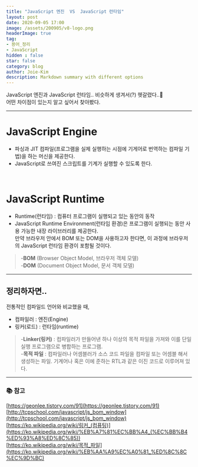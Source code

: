 ```yaml
---
title: "JavaScript 엔진  VS  JavaScript 런타임"
layout: post
date: 2020-09-05 17:00
image: /assets/200905/v8-logo.png
headerImage: true
tag:
- 용어_정리
- JavaScript
hidden : false
star: false
category: blog
author: Joie-Kim
description: Markdown summary with different options
---
```


JavaScript 엔진과 JavaScript 런타임.. 비슷하게 생겨서(?) 헷갈렸다..🤯<br>
어떤 차이점이 있는지 알고 싶어서 찾아봤다.

---

# JavaScript Engine
- 파싱과 JIT 컴파일(프로그램을 실제 실행하는 시점에 기게어로 번역하는 컴파일 기법)을 하는 머신을 제공한다.
- JavaScript로 쓰여진 스크립트를 기계가 실행할 수 있도록 한다.

<br>

# JavaScript Runtime
- Runtime(런타임) : 컴퓨터 프로그램이 실행되고 있는 동안의 동작
- JavaScript Runtime Environment(런타임 환경)은 프로그램이 실행되는 동안 사용 가능한 내장 라이브러리를 제공한다.<br>
만약 브라우저 안에서 BOM 또는 DOM을 사용하고자 한다면, 이 과정에 브라우저의 JavaScript 런타임 환경이 포함될 것이다.

> -**BOM** (Browser Object Model, 브라우저 객체 모델)<br>
-**DOM** (Document Object Model, 문서 객체 모델)

---

## 정리하자면..
전통적인 컴파일드 언어와 비교했을 때,
- 컴파일러 : 엔진(Engine)
- 링커(로드) : 런타임(runtime)

> -**Linker(링커)** : 컴파일러가 만들어낸 하나 이상의 목적 파일을 가져와 이를 단일 실행 프로그램으로 병합하는 프로그램.<br>
-**목적 파일** : 컴파일러나 어셈블러가 소스 코드 파일을 컴파일 또는 어셈블 해서 생성하는 파일. 기계어나 혹은 이에 준하는 RTL과 같은 이진 코드로 이루어져 있다.

---

### 📚 참고

[https://geonlee.tistory.com/91](https://geonlee.tistory.com/91)<br>
[http://tcpschool.com/javascript/js_bom_window](http://tcpschool.com/javascript/js_bom_window)<br>
[https://ko.wikipedia.org/wiki/링커_(컴퓨팅)](https://ko.wikipedia.org/wiki/%EB%A7%81%EC%BB%A4_(%EC%BB%B4%ED%93%A8%ED%8C%85))<br>
[https://ko.wikipedia.org/wiki/목적_파일](https://ko.wikipedia.org/wiki/%EB%AA%A9%EC%A0%81_%ED%8C%8C%EC%9D%BC)